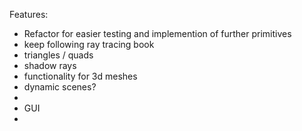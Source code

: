 Features: 
 - Refactor for easier testing and implemention of further primitives
 - keep following ray tracing book
 - triangles / quads
 - shadow rays
 - functionality for 3d meshes
 - dynamic scenes?
 - 
 - GUI 
 -  